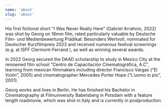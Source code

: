 ```yaml
---
name: 'about'
slug: 'about'
---
```


<script>
  import ExternalLink from '$lib/components/Link/ExternalLink.svelte';
  import Link from '$lib/components/Link/Link.svelte';  
</script>

His first fictional short “I Was Never Really Here” (Gabriel Arrahnio, 2022) was shot by Georg on 16mm film, rated particularly valuable by <ExternalLink href='https://www.fbw-filmbewertung.com/film/i_was_never_really_here'>Deutsche Film- und Medienbewertung Prädikat: Besonders Wertvoll</ExternalLink>, nominated for <ExternalLink href='https://kurzfilmtournee.de/de/filme/3434.html'>Deutscher Kurzfilmpreis 2023</ExternalLink> and received numerous festival screenings (e.g. at <ExternalLink href='https://mubi.com/de/de/films/i-was-never-really-here'>ISFF Clermont-Ferrand </ExternalLink>), as well as winning several <ExternalLink href='https://poitiersfilmfestival.com/palmares-2023/'>awards</ExternalLink>.

In 2022 Georg secured the DAAD scholarship to study in Mexico City at the renowned film school “Centro de Capacitación Cinematográfica, A.C”, learning from mexican filmmakers including director Francisco Vargas (“El Violin”, 2005) and cinematographer Mercedes Porter Hope (“L’uomo in più”, 2001).

Georg works and lives in Berlin. He has finished his Bachelor in Cinematography at Filmuniversity Babelsberg in Potsdam with a feature length roadmovie, which was shot in Italy and is currently in postproduction.
